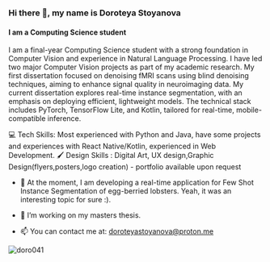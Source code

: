 ### Hi there 👋, my name is Doroteya Stoyanova
#### I am a Computing Science student 

I am a final-year Computing Science student with a strong foundation in Computer Vision and experience in Natural Language Processing. I have led two major Computer Vision projects as part of my academic research. My first dissertation focused on denoising fMRI scans using blind denoising techniques, aiming to enhance signal quality in neuroimaging data. My current dissertation explores real-time instance segmentation, with an emphasis on deploying efficient, lightweight models. The technical stack includes PyTorch, TensorFlow Lite, and Kotlin, tailored for real-time, mobile-compatible inference.

💻 Tech Skills: Most experienced with Python and Java, have some projects and experiences with React Native/Kotlin, experienced in Web Development.
🖌️ Design Skills : Digital Art, UX design,Graphic Design(flyers,posters,logo creation) - portfolio available upon request

- 🔭 At the moment, I am developing a real-time application for Few Shot Instance Segmentation of egg-berried lobsters. Yeah, it was an interesting topic for sure :).

- 🌱 I’m working on my masters thesis.

- 📫 You can contact me at: doroteyastoyanova@proton.me

<p><img align="center" src="https://github-readme-stats.vercel.app/api/top-langs?username=doro041&show_icons=true&locale=en&layout=compact" alt="doro041" /></p>

 





